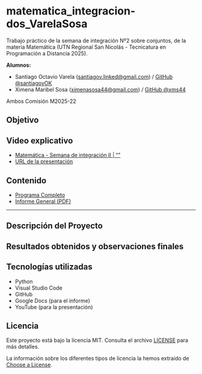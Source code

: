 # matematica_integracion-dos_VarelaSosa

Trabajo práctico de la semana de integración Nº2 sobre conjuntos, de la materia Matemática (UTN Regional San Nicolás - Tecnicatura en Programación a Distancia 2025).

**Alumnos:**

- Santiago Octavio Varela (santiagov.linked@gmail.com) / [GitHub @santiagovOK](https://github.com/santiagovOK) 
- Ximena Maribel Sosa (ximenasosa44@gmail.com) / [GitHub @xms44](https://github.com/xms44)

Ambos Comisión M2025-22

## Objetivo

## Video explicativo

- [Matemática - Semana de integración II | “”]()
- [URL de la presentación]()

## Contenido

- [Programa Completo](./matematica_integracion-dos_VarelaSosa.py) 
- [Informe General (PDF)](./informe_general)

---

## Descripción del Proyecto



## Resultados obtenidos y observaciones finales

## Tecnologías utilizadas

- Python
- Visual Studio Code
- GitHub
- Google Docs (para el informe)
- YouTube (para la presentación)

## Licencia

Este proyecto está bajo la licencia MIT. Consulta el archivo [LICENSE](./LICENSE) para más detalles.

La información sobre los diferentes tipos de licencia la hemos extraído de [Choose a License](https://choosealicense.com/).
